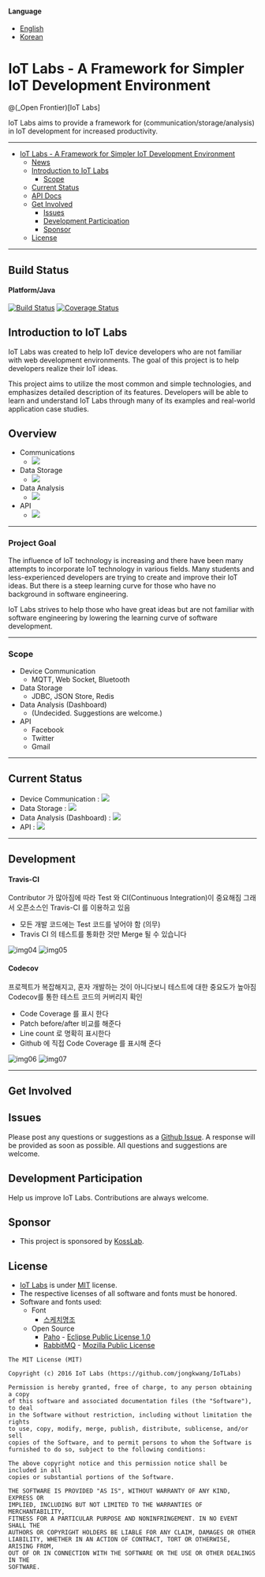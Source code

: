 #### Language

* [English](https://github.com/iot-labs/communication/blob/master/README.md)
* [Korean](https://github.com/iot-labs/communication/blob/master/README.kr.md)


# <a name="iotlabs-english">IoT Labs - A Framework for Simpler IoT Development Environment
@(_Open Frontier)[IoT Labs]


IoT Labs aims to provide a framework for (communication/storage/analysis) in IoT development for increased productivity.

----

<!-- TOC depthFrom:1 depthTo:6 withLinks:1 updateOnSave:1 orderedList:0 -->

- [IoT Labs - A Framework for Simpler IoT Development Environment](#iotlabs-english)
	- [News](#news-english)
	- [Introduction to IoT Labs](#introduction-to-iot-labs)
		- [Scope](#scope)
	- [Current Status](#current-status)
	- [API Docs](#-)
	- [Get Involved](#get-involved)
		- [Issues](#issues)
		- [Development Participation](#development-participation)
		- [Sponsor](#sponsor)
	- [License](#license)

<!-- /TOC -->

----
## Build Status
#### Platform/Java
[![Build Status](https://api.travis-ci.org/jongkwang/IoTLabs.svg?branch=master)](https://travis-ci.org/jongkwang/IoTLabs)
[![Coverage Status](https://coveralls.io/repos/github/toori67/IoTLabs/badge.svg?branch=master)](https://coveralls.io/github/toori67/IoTLabs?branch=master)

## Introduction to IoT Labs
IoT Labs was created to help IoT device developers who are not familiar with web development environments.
The goal of this project is to help developers realize their IoT ideas.

This project aims to utilize the most common and simple technologies, and emphasizes detailed description of its features. Developers will be able to learn and understand IoT Labs through many of its examples and real-world application case studies.

## Overview

* Communications
	* <img src="https://raw.githubusercontent.com/jongkwang/IoTLabs/master/assets/img/overview1.png">
* Data Storage
	* <img src="https://raw.githubusercontent.com/jongkwang/IoTLabs/master/assets/img/overview2.png">
* Data Analysis
	* <img src="https://raw.githubusercontent.com/jongkwang/IoTLabs/master/assets/img/overview3.png">
*  API
	* <img src="https://raw.githubusercontent.com/jongkwang/IoTLabs/master/assets/img/overview4.png">

----

### Project Goal

The influence of IoT technology is increasing and there have been many attempts to incorporate IoT technology in various fields. Many students and less-experienced developers are trying to create and improve their IoT ideas. But there is a steep learning curve for those who have no background in software engineering.

IoT Labs strives to help those who have great ideas but are not familiar with software engineering by lowering the learning curve of software development.

----

### Scope

- Device Communication
	- MQTT, Web Socket, Bluetooth
- Data Storage
	- JDBC, JSON Store, Redis
- Data Analysis (Dashboard)
	- (Undecided. Suggestions are welcome.)
- API
	- Facebook
	- Twitter
	- Gmail

----

## Current Status

- Device Communication :  ![](https://img.shields.io/badge/Development-Processing-green.svg?style=flat)
- Data Storage :  ![](https://img.shields.io/badge/Development-Processing-green.svg?style=flat)
- Data Analysis (Dashboard) :  ![](https://img.shields.io/badge/Development-Scheduled-green.svg?style=flat)
- API :  ![](https://img.shields.io/badge/Development-Scheduled-green.svg?style=flat)

----

## Development

#### Travis-CI
Contributor 가 많아짐에 따라 Test 와 CI(Continuous Integration)이 중요해짐
그래서 오픈소스인 Travis-CI 를 이용하고 있음

* 모든 개발 코드에는 Test 코드를 넣어야 함 (의무)
* Travis CI 의 테스트를 통화한 것만 Merge 될 수 있습니다

![img04](https://cloud.githubusercontent.com/assets/897510/20933154/8150c43c-bc1a-11e6-915f-6f6a729355d7.jpg)
![img05](https://cloud.githubusercontent.com/assets/897510/20933169/8e93df26-bc1a-11e6-93e7-6985dca9abcf.png)

#### Codecov
프로젝트가 복잡해지고, 혼자 개발하는 것이 아니다보니 테스트에 대한 중요도가 높아짐
Codecov를 통한 테스트 코드의 커버리지 확인

* Code Coverage 를 표시 한다
 * Patch before/after 비교를 해준다
 * Line count 로 명확히 표시한다
* Github 에 직접 Code Coverage 를 표시해 준다

![img06](https://cloud.githubusercontent.com/assets/897510/20933250/d5c99142-bc1a-11e6-8a35-ed6c04eed351.png)
![img07](https://cloud.githubusercontent.com/assets/897510/20933255/d8540852-bc1a-11e6-8c7f-2e697283df0a.png)

----

## Get Involved

## Issues
Please post any questions or suggestions as a [Github Issue](https://github.com/jongkwang/IoTLabs/issues).
A response will be provided as soon as possible.
All questions and suggestions are welcome.

## Development Participation
Help us improve IoT Labs. Contributions are always welcome.

## Sponsor

* This project is sponsored by [KossLab](http://devlab.oss.kr/).


## License
* [IoT Labs](https://github.com/jongkwang/IoTLabs) is under [MIT](https://opensource.org/licenses/MIT) license.
* The respective licenses of all software and fonts must be honored.
* Software and fonts used:
	* Font
		* [스케치명조](http://www.asiasoft.co.kr/)
	* Open Source
		* [Paho](http://www.eclipse.org/paho/) - [Eclipse Public License 1.0](http://projects.eclipse.org/content/eclipse-public-license-1.0)
		* [RabbitMQ](https://www.rabbitmq.com/) - [Mozilla Public License](https://www.rabbitmq.com/mpl.html)

```text
The MIT License (MIT)

Copyright (c) 2016 IoT Labs (https://github.com/jongkwang/IoTLabs)

Permission is hereby granted, free of charge, to any person obtaining a copy
of this software and associated documentation files (the "Software"), to deal
in the Software without restriction, including without limitation the rights
to use, copy, modify, merge, publish, distribute, sublicense, and/or sell
copies of the Software, and to permit persons to whom the Software is
furnished to do so, subject to the following conditions:

The above copyright notice and this permission notice shall be included in all
copies or substantial portions of the Software.

THE SOFTWARE IS PROVIDED "AS IS", WITHOUT WARRANTY OF ANY KIND, EXPRESS OR
IMPLIED, INCLUDING BUT NOT LIMITED TO THE WARRANTIES OF MERCHANTABILITY,
FITNESS FOR A PARTICULAR PURPOSE AND NONINFRINGEMENT. IN NO EVENT SHALL THE
AUTHORS OR COPYRIGHT HOLDERS BE LIABLE FOR ANY CLAIM, DAMAGES OR OTHER
LIABILITY, WHETHER IN AN ACTION OF CONTRACT, TORT OR OTHERWISE, ARISING FROM,
OUT OF OR IN CONNECTION WITH THE SOFTWARE OR THE USE OR OTHER DEALINGS IN THE
SOFTWARE.
```
